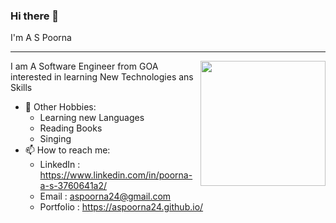 ### Hi there 👋

I'm A S Poorna
<hr>

<img align="right" width="200" height="200" src="https://media0.giphy.com/media/v1.Y2lkPTc5MGI3NjExdWZxMms5c2dqejhscG1nMTVxaDd6c2wwbGFodGNxZXNuOXp1cGZwMCZlcD12MV9pbnRlcm5hbF9naWZfYnlfaWQmY3Q9Zw/hpXdHPfFI5wTABdDx9/giphy.gif">

  I am A Software Engineer from GOA interested in learning New Technologies ans Skills 

- 🔭 Other Hobbies:
    - Learning new Languages
    - Reading Books
    - Singing 
- 📫 How to reach me:
    - LinkedIn : https://www.linkedin.com/in/poorna-a-s-3760641a2/
    - Email : aspoorna24@gmail.com
    - Portfolio : https://aspoorna24.github.io/



